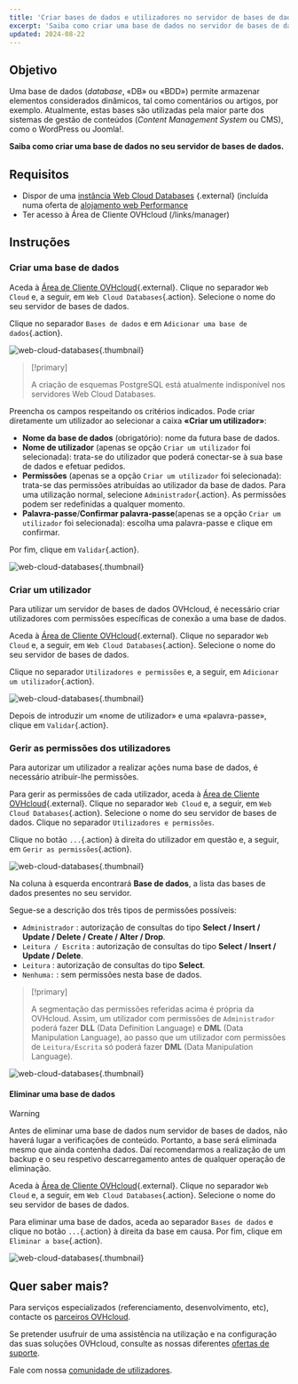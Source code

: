 ```yaml
---
title: 'Criar bases de dados e utilizadores no servidor de bases de dados'
excerpt: 'Saiba como criar uma base de dados no servidor de bases de dados.'
updated: 2024-08-22
---
```


## Objetivo

Uma base de dados (*database*, «DB» ou «BDD») permite armazenar elementos considerados dinâmicos, tal como comentários ou artigos, por exemplo. Atualmente, estas bases são utilizadas pela maior parte dos sistemas de gestão de conteúdos (*Content Management System* ou CMS), como o WordPress ou Joomla!.

**Saiba como criar uma base de dados no seu servidor de bases de dados.**

## Requisitos

- Dispor de uma [instância Web Cloud Databases](https://www.ovh.pt/cloud/cloud-databases/) {.external} (incluída numa oferta de [alojamento web Performance](/links/web/hosting)
- Ter acesso à Área de Cliente OVHcloud (/links/manager)

## Instruções

### Criar uma base de dados

Aceda à [Área de Cliente OVHcloud](/links/manager){.external}. Clique no separador `Web Cloud` e, a seguir, em `Web Cloud Databases`{.action}. Selecione o nome do seu servidor de bases de dados.

Clique no separador `Bases de dados` e em `Adicionar uma base de dados`{.action}.

![web-cloud-databases](/pages/assets/screens/control_panel/product-selection/web-cloud/web-cloud-databases/databases/add-database.png){.thumbnail}

> [!primary]
>
> A criação de esquemas PostgreSQL está atualmente indisponível nos servidores Web Cloud Databases.
>

Preencha os campos respeitando os critérios indicados. Pode criar diretamente um utilizador ao selecionar a caixa **«Criar um utilizador»**:

- **Nome da base de dados** (obrigatório): nome da futura base de dados.
- **Nome de utilizador** (apenas se opção `Criar um utilizador` foi selecionada): trata-se do utilizador que poderá conectar-se à sua base de dados e efetuar pedidos.
- **Permissões** (apenas se a opção `Criar um utilizador` foi selecionada): trata-se das permissões atribuídas ao utilizador da base de dados. Para uma utilização normal, selecione `Administrador`{.action}. As permissões podem ser redefinidas a qualquer momento.
- **Palavra-passe**/**Confirmar palavra-passe**(apenas se a opção `Criar um utilizador` foi selecionada): escolha uma palavra-passe e clique em confirmar.

Por fim, clique em `Validar`{.action}.

![web-cloud-databases](/pages/assets/screens/control_panel/product-selection/web-cloud/web-cloud-databases/databases/add-database-confirmation.png){.thumbnail}

### Criar um utilizador

Para utilizar um servidor de bases de dados OVHcloud, é necessário criar utilizadores com permissões específicas de conexão a uma base de dados. 

Aceda à [Área de Cliente OVHcloud](/links/manager){.external}. Clique no separador `Web Cloud` e, a seguir, em `Web Cloud Databases`{.action}. Selecione o nome do seu servidor de bases de dados.

Clique no separador `Utilizadores e permissões` e, a seguir, em `Adicionar um utilizador`{.action}.

![web-cloud-databases](/pages/assets/screens/control_panel/product-selection/web-cloud/web-cloud-databases/users-and-rights/add-user.png){.thumbnail}

Depois de introduzir um «nome de utilizador» e uma «palavra-passe», clique em `Validar`{.action}. 

### Gerir as permissões dos utilizadores

Para autorizar um utilizador a realizar ações numa base de dados, é necessário atribuir-lhe permissões.

Para gerir as permissões de cada utilizador, aceda à [Área de Cliente OVHcloud](/links/manager){.external}. Clique no separador `Web Cloud` e, a seguir, em `Web Cloud Databases`{.action}. Selecione o nome do seu servidor de bases de dados. Clique no separador `Utilizadores e permissões`.

Clique no botão `...`{.action} à direita do utilizador em questão e, a seguir, em `Gerir as permissões`{.action}.

![web-cloud-databases](/pages/assets/screens/control_panel/product-selection/web-cloud/web-cloud-databases/users-and-rights/manage-rights.png){.thumbnail}

Na coluna à esquerda encontrará **Base de dados**, a lista das bases de dados presentes no seu servidor.

Segue-se a descrição dos três tipos de permissões possíveis:

- `Administrador` : autorização de consultas do tipo **Select / Insert / Update / Delete / Create / Alter / Drop**.
- `Leitura / Escrita` : autorização de consultas do tipo **Select / Insert / Update / Delete**.
- `Leitura` : autorização de consultas do tipo **Select**.
- `Nenhuma:` : sem permissões nesta base de dados.

> [!primary]
> 
> A segmentação das permissões referidas acima é própria da OVHcloud. Assim, um utilizador com permissões de `Administrador` poderá fazer **DLL** (Data Definition Language) e **DML** (Data Manipulation Language), ao passo que um utilizador com permissões de `Leitura/Escrita` só poderá fazer **DML** (Data Manipulation Language).

![web-cloud-databases](/pages/assets/screens/control_panel/product-selection/web-cloud/web-cloud-databases/users-and-rights/changing-user-rights.png){.thumbnail}

#### Eliminar uma base de dados

> [!warning]
>
> Antes de eliminar uma base de dados num servidor de bases de dados, não haverá lugar a
> verificações de conteúdo. Portanto, a base será eliminada
> mesmo que ainda contenha dados. Daí recomendarmos a realização de
> um backup e o seu respetivo descarregamento antes de qualquer operação de eliminação.
> 

Aceda à [Área de Cliente OVHcloud](/links/manager){.external}. Clique no separador `Web Cloud` e, a seguir, em `Web Cloud Databases`{.action}. Selecione o nome do seu servidor de bases de dados.

Para eliminar uma base de dados, aceda ao separador `Bases de dados` e clique no botão `...`{.action} à direita da base em causa. Por fim, clique em `Eliminar a base`{.action}.

![web-cloud-databases](/pages/assets/screens/control_panel/product-selection/web-cloud/web-cloud-databases/databases/delete-the-database.png){.thumbnail}

## Quer saber mais?

Para serviços especializados (referenciamento, desenvolvimento, etc), contacte os [parceiros OVHcloud](/links/partner).

Se pretender usufruir de uma assistência na utilização e na configuração das suas soluções OVHcloud, consulte as nossas diferentes [ofertas de suporte](/links/support).

Fale com nossa [comunidade de utilizadores](/links/community).
